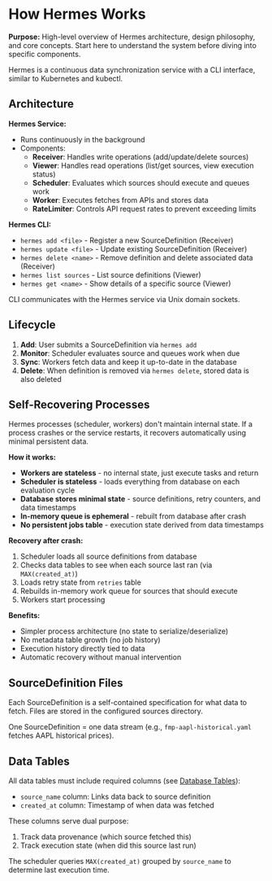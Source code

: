 # How Hermes Works

**Purpose:** High-level overview of Hermes architecture, design philosophy, and core concepts. Start here to understand the system before diving into specific components.

Hermes is a continuous data synchronization service with a CLI interface, similar to Kubernetes and kubectl.

## Architecture

**Hermes Service:**
- Runs continuously in the background
- Components:
  - **Receiver**: Handles write operations (add/update/delete sources)
  - **Viewer**: Handles read operations (list/get sources, view execution status)
  - **Scheduler**: Evaluates which sources should execute and queues work
  - **Worker**: Executes fetches from APIs and stores data
  - **RateLimiter**: Controls API request rates to prevent exceeding limits

**Hermes CLI:**
- `hermes add <file>` - Register a new SourceDefinition (Receiver)
- `hermes update <file>` - Update existing SourceDefinition (Receiver)
- `hermes delete <name>` - Remove definition and delete associated data (Receiver)
- `hermes list sources` - List source definitions (Viewer)
- `hermes get <name>` - Show details of a specific source (Viewer)

CLI communicates with the Hermes service via Unix domain sockets.

## Lifecycle

1. **Add**: User submits a SourceDefinition via `hermes add`
2. **Monitor**: Scheduler evaluates source and queues work when due
3. **Sync**: Workers fetch data and keep it up-to-date in the database
4. **Delete**: When definition is removed via `hermes delete`, stored data is also deleted

## Self-Recovering Processes

Hermes processes (scheduler, workers) don't maintain internal state. If a process crashes or the service restarts, it recovers automatically using minimal persistent data.

**How it works:**

- **Workers are stateless** - no internal state, just execute tasks and return
- **Scheduler is stateless** - loads everything from database on each evaluation cycle
- **Database stores minimal state** - source definitions, retry counters, and data timestamps
- **In-memory queue is ephemeral** - rebuilt from database after crash
- **No persistent jobs table** - execution state derived from data timestamps

**Recovery after crash:**
1. Scheduler loads all source definitions from database
2. Checks data tables to see when each source last ran (via `MAX(created_at)`)
3. Loads retry state from `retries` table
4. Rebuilds in-memory work queue for sources that should execute
5. Workers start processing

**Benefits:**
- Simpler process architecture (no state to serialize/deserialize)
- No metadata table growth (no job history)
- Execution history directly tied to data
- Automatic recovery without manual intervention

## SourceDefinition Files

Each SourceDefinition is a self-contained specification for what data to fetch. Files are stored in the configured sources directory.

One SourceDefinition = one data stream (e.g., `fmp-aapl-historical.yaml` fetches AAPL historical prices).

## Data Tables

All data tables must include required columns (see [Database Tables](database_tables.md)):
- `source_name` column: Links data back to source definition
- `created_at` column: Timestamp of when data was fetched

These columns serve dual purpose:
1. Track data provenance (which source fetched this)
2. Track execution state (when did this source last run)

The scheduler queries `MAX(created_at)` grouped by `source_name` to determine last execution time.
